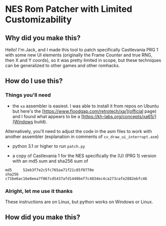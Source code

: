 # NES Rom Patcher with Limited Customizability

## Why did you make this?

Hello! I'm Jack, and I made this tool to patch specifically Castlevania PRG 1
with some new UI elements (originally the Frame Counter and true RNG, then X
and Y coords), so it was pretty limited in scope, but these techniques can be
generalized to other games and other romhacks.

## How do I use this?

### Things you'll need

- the `xa` assembler is easiest. I was able to install it from repos on
Ubuntu but here's the
[https://www.floodgap.com/retrotech/xa/](official page)
and I found what appears to be a
[https://kh-labs.org/concepts/xa65/](Windows build).

Alternatively, you'll need to adjust the code in the
asm files to work with another assembler (explanation in comments of
`cv_draw_ui_interrupt.asm`)

- python 3.1 or higher to run `patch.py`

- a copy of Castlevania 1 for the NES specifically the (U) (PRG 1) version
with an md5 sum and sha256 sum of

```
md5     52eb3f7e2c5fc765aa71f21c85f0770e
sha256  c71be6ac16e8eea7f867cd5437afd1449bef7c4834ec4ca273cafe2882ebfc46
```

### Alright, let me use it thanks

These instructions are on Linux, but python works on Windows or Linux.

## How did you make this?
